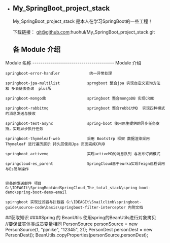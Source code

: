 * ## My_SpringBoot_project_stack

  My_SpringBoot_project_stack 是本人在学习SpringBoot的一些工程！

  下载链接： git@github.com:huohul/My_SpringBoot_project_stack.git
  
    ## 各 Module 介绍
 Module 名称             ----------------------------------------                 Module 介绍                                                 

   
    springboot-error-handler             统一异常处理
   
    springboot-jpa-multilist            sprngboot 整合jpa 实现自定义查询方法 和 多表链表查询  plus版 
    
    springboot-mongodb                  springboot 整合mongoDB 实现CRUD          
                                                             
    springboot-rabbitmq                 springboot 整合rebbitMQ  实现四种模式的消息发送与接收        
    
    springboot-test-async               spring-boot 使用原生提供的异步任务支持，实现异步执行任务
   
    springboot-thymeleaf-web            采用 Bootstrp 框架 数据渲染采用 Thymeleaf 进行遍历展示 持久层使用Jpa 页面完成CRUD
    
    springboot_activemq                 实现activeMQ的消息队列 与发布订阅模式

    springcloud-es_parent               SpringCloud基于eurka​​实现feign远程调用与Es简单操作


    完备的发送邮件 项目 G:\IDEAGIt\SpringBootAndSpringCloud_The_total_stack\spring-boot-demo\spring-boot-demo-email 

    spirngboot 实现过滤器与拦截器 G:\IDEAGIt\Snailclimb\springboot-guide\source-code\basis\springboot-filter-interceptor 内附文档




##获取知识 
 ####Spring 的 BeanUtils
      使用spring的BeanUtils进行对象拷贝   
                    //要保证实体类成员变量相同 
                    PersonSource personSource = new PersonSource(1, "pjmike", "12345", 21);
                    PersonDest personDest = new PersonDest();
                    BeanUtils.copyProperties(personSource,personDest);